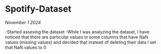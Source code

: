 # Spotify-Dataset
*November 1 2024*

-Started assesing the dataset
-While I was analyzing the dataset, I have noticed that there are particular values in some columns that have NaN values (missing values) and decided that instead of deleting their data I set that NaN values to 0

